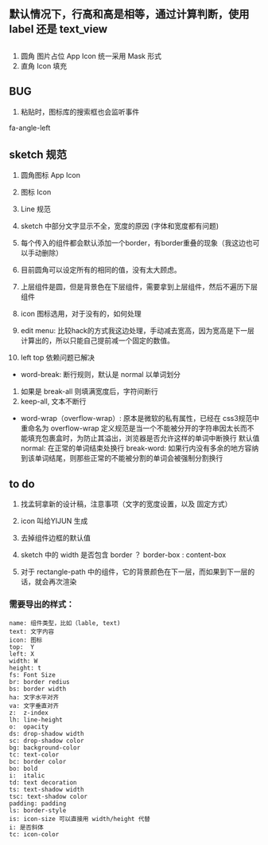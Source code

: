## 默认情况下，行高和高是相等，通过计算判断，使用 label 还是 text_view

##
1. 圆角  图片占位 App Icon 统一采用 Mask 形式
2. 直角  Icon 填充


## BUG
1. 粘贴时，图标库的搜索框也会监听事件


fa-angle-left
## sketch 规范
1. 圆角图标  App Icon
2. 图标 Icon
3. Line 规范


1. sketch 中部分文字显示不全，宽度的原因 (字体和宽度都有问题)
2. 每个传入的组件都会默认添加一个border，有border重叠的现象（我这边也可以手动删除）
3. 目前圆角可以设定所有的相同的值，没有太大顾虑。
4. 上层组件是圆，但是背景色在下层组件，需要拿到上层组件，然后不遍历下层组件
5. icon 图标选用，对于没有的，如何处理
6. edit menu: 比较hack的方式我这边处理，手动减去宽高，因为宽高是下一层计算出的，所以只能自己提前减一个固定的数值。

1. left top 依赖问题已解决

- word-break: 断行规则，默认是 normal 以单词划分
1. 如果是 break-all 则填满宽度后，字符间断行
2. keep-all, 文本不断行

- word-wrap（overflow-wrap）: 原本是微软的私有属性，已经在 css3规范中重命名为 overflow-wrap
定义规范是当一个不能被分开的字符串因太长而不能填充包裹盒时，为防止其溢出，浏览器是否允许这样的单词中断换行
默认值 normal: 在正常的单词结束处换行
break-word: 如果行内没有多余的地方容纳到该单词结尾，则那些正常的不能被分割的单词会被强制分割换行



## to do
1. 找孟轲拿新的设计稿，注意事项（文字的宽度设置，以及 固定方式）
2. icon 叫给YIJUN 生成
3. 去掉组件边框的默认值


1. sketch 中的 width 是否包含 border ？ border-box : content-box
2. 对于 rectangle-path 中的组件，它的背景颜色在下一层，而如果到下一层的话，就会再次渲染

### 需要导出的样式：
```
name: 组件类型，比如（lable, text)
text: 文字内容
icon: 图标
top:  Y
left: X
width: W
height: t
fs: Font Size
br: border redius
bs: border width
ha: 文字水平对齐
va: 文字垂直对齐
z:  z-index
lh: line-height
o:  opacity
ds: drop-shadow width
sc: drop-shadow color
bg: background-color
tc: text-color
bc: border color
bo: bold
i:  italic
td: text decoration
ts: text-shadow width
tsc: text-shadow color
padding: padding
ls: border-style
is: icon-size 可以直接用 width/height 代替
i: 是否斜体
tc: icon-color
```